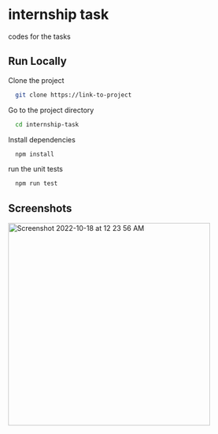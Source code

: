 
# internship task

codes for the tasks



## Run Locally

Clone the project

```bash
  git clone https://link-to-project
```

Go to the project directory

```bash
  cd internship-task
```

Install dependencies

```bash
  npm install
```

run the unit tests

```bash
  npm run test
```


## Screenshots

<img width="410" alt="Screenshot 2022-10-18 at 12 23 56 AM" src="https://user-images.githubusercontent.com/83230804/196259123-c6c2f59f-a047-4f36-8021-dbb64993773a.png">


